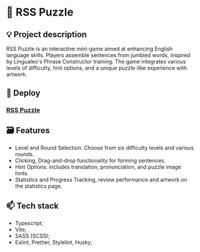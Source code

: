 # 🧩 RSS Puzzle

## 💡 Project description
RSS Puzzle is an interactive mini-game aimed at enhancing English language skills. Players assemble sentences from jumbled words, inspired by Lingualeo's Phrase Constructor training. The game integrates various levels of difficulty, hint options, and a unique puzzle-like experience with artwork.

## 🌠 Deploy 
### [RSS Puzzle](https://yuliya-karuk.github.io/rss-puzzle/)

## 🗃️ Features
 - Level and Round Selection: Choose from six difficulty levels and various rounds.
 - Clicking, Drag-and-drop functionality for forming sentences.
 - Hint Options: includes translation, pronunciation, and puzzle image hints.
 - Statistics and Progress Tracking, review performance and artwork on the statistics page.

## 📫 Tech stack
 - Typescript;
 - Vite;
 - SASS (SCSS);
 - Eslint, Prettier, Stylelint, Husky;
